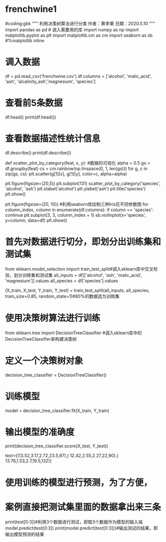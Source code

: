 # frenchwine1
#coding:gbk
"""
利用决策树算法进行分类
作者：黄李果
日期：2020.5.10
"""
import pandas as pd           # 调入需要用的库
import numpy as np
import matplotlib.pyplot as plt
import matplotlib.cm as cm
import seaborn as sb
#%matplotlib inline
# 调入数据
df = pd.read_csv('frenchwine.csv')
df.columns = ['alcohol', 'malic_acid', 'ash', 'alcalinity_ash','magnesium', 'species']
# 查看前5条数据
df.head()
print(df.head()) 
# 查看数据描述性统计信息
df.describe()
print(df.describe())

def scatter_plot_by_category(feat, x, y): #数据的可视化 
    alpha = 0.5
    gs = df.groupby(feat)
    cs = cm.rainbow(np.linspace(0, 1, len(gs)))
    for g, c in zip(gs, cs):
        plt.scatter(g[1][x], g[1][y], color=c, alpha=alpha)

plt.figure(figsize=(20,5))
plt.subplot(131)
scatter_plot_by_category('species', 'alcohol', 'ash')
plt.xlabel('alcohol')
plt.ylabel('ash')
plt.title('species')
plt.show()

plt.figure(figsize=(20, 10)) #利用seaborn库绘制三种Iris花不同参数图
for column_index, column in enumerate(df.columns):
    if column == 'species':
        continue
    plt.subplot(3, 3, column_index + 1)
    sb.violinplot(x='species', y=column, data=df)
plt.show()

# 首先对数据进行切分，即划分出训练集和测试集
from sklearn.model_selection import train_test_split#调入sklearn库中交叉检验，划分训练集和测试集
all_inputs = df[['alcohol', 'ash',
                             'malic_acid', 'magnesium']].values
all_species = df['species'].values

(X_train,
 X_test,
 Y_train,
 Y_test) = train_test_split(all_inputs, all_species, train_size=0.85, random_state=1)#80%的数据选为训练集

# 使用决策树算法进行训练
from sklearn.tree import DecisionTreeClassifier #调入sklearn库中的DecisionTreeClassifier来构建决策树
# 定义一个决策树对象
decision_tree_classifier = DecisionTreeClassifier()
# 训练模型
model = decision_tree_classifier.fit(X_train, Y_train)
# 输出模型的准确度
print(decision_tree_classifier.score(X_test, Y_test)) 

text=[(13.52,3.17,2.72,23.5,97),( 12.42,2.55,2.27,22,90),( 13.76,1.53,2.7,19.5,132)]
# 使用训练的模型进行预测，为了方便，
# 案例直接把测试集里面的数据拿出来三条
print(test[0:3])#利用3个数据进行测试，即取3个数据作为模型的输入端
model.predict(test[0:3])
print(model.predict(test[0:3]))#输出测试的结果，即输出模型预测的结果
 
